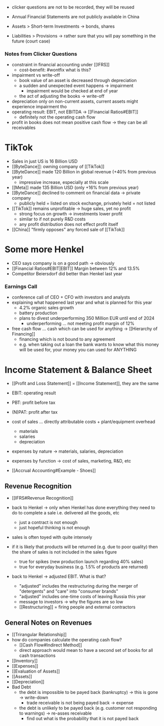 - clicker questions are not to be recorded, they will be reused

- Annual Financial Statements are not publicly available in China
- Assets > Short-term Investments -> bonds, shares
- Liabilities > Provisions -> rather sure that you will pay something in the future (court case)
### Notes from Clicker Questions
- constraint in financial accounting under [[IFRS]]
	- cost-benefit: #wontfix what is this?
- impairment vs write-off
	- book value of an asset is decreased through depreciation
	- a sudden and unexpected event happens -> impairment
		- impairment would be checked at end of year
	- the act of adjusting the books -> write-off
- depreciation only on non-current assets, current assets might experience impairment tho
- operating result: EBIT, not EBITDA -> [[Financial Ratios#EBIT]]
	- definitely not the operating cash flow
- profit in books does not mean positive cash flow -> they can be all receivables
# TikTok
- Sales in just US is 16 Billion USD
- [[ByteDance]]: owning company of [[TikTok]]
- [[ByteDance]] made 120 Billion in global revenue (+40% from previous year)
	- impressive increase, especially at this scale
- [[Meta]] made 135 Billion USD (only +16% from previous year)
- [[ByteDance]] declined to comment on financial data -> private company
	- publicly held = listed on stock exchange, privately held = not listed
- [[TikTok]] remains unprofitable -> huge sales, yet no profit
	- strong focus on growth -> investments lower profit
	- similar to if not purely R&D costs
	- any profit distribution does not effect profit itself
- [[China]] "firmly opposes" any forced sale of [[TikTok]]
# Some more Henkel
- CEO says company is on a good path -> obviously
- [[Financial Ratios#EBIT|EBIT]] Margin between 12% and 13.5%
- Competitor Beiersdorf did better than Henkel last year
### Earnings Call
- conference call of CEO + CFO with investors and analysts
- explaining what happened last year and what is planned for this year
	- 4.2% organic sales growth
	- battery production
	- plans to divest underperforming 350 Million EUR until end of 2024
		- underperforming ... not meeting profit margin of 12%
- free cash flow ... cash which can be used for anything -> [[Hierarchy of Financing]]
	- financing which is not bound to any agreement
	- e.g. when taking out a loan the bank wants to know what this money will be used for, your money you can used for ANYTHING
# Income Statement & Balance Sheet
- [[Profit and Loss Statement]] = [[Income Statement]], they are the same
- EBIT: operating result
- PBT: profit before tax
- (N)PAT: profit after tax
- cost of sales ... directly attributable costs + plant/equipment overhead
	- materials
	- salaries
	- depreciation
- expenses by nature -> materials, salaries, depreciation
- expenses by function -> cost of sales, marketing, R&D, etc

- [[Accrual Accounting#Example - Shoes]]

## Revenue Recognition
- [[IFRS#Revenue Recognition]]

- back to Henkel -> only when Henkel has done everything they need to do to complete a sale i.e. delivered all the goods, etc
	- just a contract is not enough
	- just hopeful thinking is not enough
- sales is often toyed with quite intensely

- if it is likely that products will be returned (e.g. due to poor quality) then the share of sales is not included in the sales figure
	- true for spikes (new production launch regarding 40% sales)
	- true for everyday business (e.g. 1.5% of products are returned)

- back to Henkel -> adjusted EBIT. What is that?
	- "adjusted" includes the restructuring during the merger of "detergents" and "care" into "consumer brands"
	- "adjusted" includes one-time costs of leaving Russia this year
	- message to investors -> why the figures are so low
	- [[Restructuring]] = firing people and external contractors

## General Notes on Revenues
- [[Trirangular Relationship]]
- how do companies calculate the operating cash flow?
	- [[Cash Flow#Indirect Method]] 
	- direct approach would mean to have a second set of books for all cash transactions
- [[Inventory]]
- [[Expenses]]
- [[Evaluation of Assets]]
- [[Assets]]
- [[Depreciation]]
- Bad Debt
	- the debt is impossible to be payed back (bankruptcy) -> this is gone -> write-down
		- trade receivable is not being payed back -> expense
	- the debt is unlikely to be payed back (e.g. customer not responding to warnings) -> re-asses receivable
		- find out what is the probability that it is not payed back